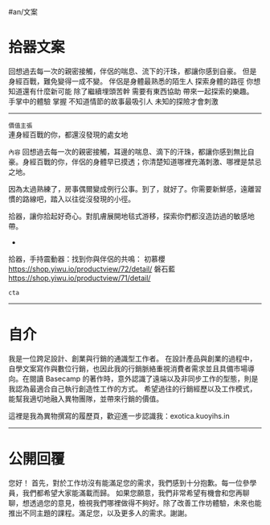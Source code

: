 #an/文案 

# 拾器文案

回想過去每一次的親密接觸，伴侶的喘息、流下的汗珠，都讓你感到自豪。
但是身經百戰，難免變得一成不變。
伴侶是身體最熟悉的陌生人
探索身體的路徑
你想知道還有什麼新可能
除了繼續埋頭苦幹
需要有東西協助
帶來一起探索的樂趣。
手掌中的體驗
掌握
不知道情節的故事最吸引人
未知的探險才會刺激

---

`價值主張`     
連身經百戰的你，都還沒發現的處女地

`內容`
回想過去每一次的親密接觸，耳邊的喘息、滴下的汗珠，都讓你感到無比自豪。身經百戰的你，伴侶的身體早已摸透；你清楚知道哪裡充滿刺激、哪裡是禁忌之地。

因為太過熟練了，房事偶爾變成例行公事。到了，就好了。你需要新鮮感，遠離習慣的路線吧，踏入以往從沒發現的小徑。

拾器，讓你拾起好奇心。對肌膚展開地毯式游移，探索你們都沒造訪過的敏感地帶。

-

拾器，手持震動器：找到你與伴侶的共鳴：
初慕櫻 https://shop.yiwu.io/productview/72/detail/
磐石藍 https://shop.yiwu.io/productview/71/detail/



`cta`


---

# 自介

我是一位跨足設計、創業與行銷的通識型工作者。
在設計產品與創業的過程中，自學文案寫作與數位行銷，也因此我的行銷脈絡重視消費者需求並且具備市場導向。在閱讀 Basecamp 的著作時，意外認識了遠端以及非同步工作的型態，則是我認為最適合自己執行創造性工作的方式。
希望過往的行銷經歷以及工作模式，能幫我適切地融入異物團隊，並帶來行銷的價值。

這裡是我為異物撰寫的履歷頁，歡迎進一步認識我：exotica.kuoyihs.in

---

# 公開回覆
您好！
首先，對於工作坊沒有能滿足您的需求，我們感到十分抱歉。每一位參學員，我們都希望大家能滿載而歸。
如果您願意，我們非常希望有機會和您再聊聊，想透過您的意見，檢視我們哪裡做得不夠好。除了改善工作坊體驗，未來也能推出不同主題的課程。滿足您，以及更多人的需求。謝謝。